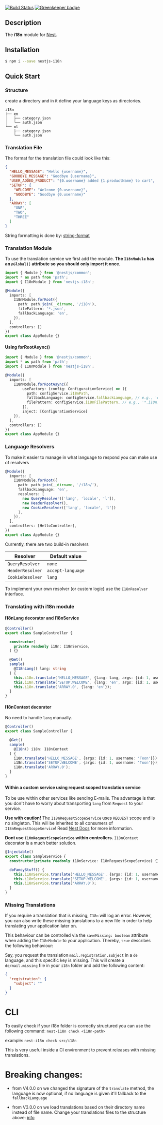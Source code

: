 [![Build Status](https://travis-ci.org/ToonvanStrijp/nestjs-i18n.svg?branch=master)](https://travis-ci.org/ToonvanStrijp/nestjs-i18n) [![Greenkeeper badge](https://badges.greenkeeper.io/ToonvanStrijp/nestjs-i18n.svg)](https://greenkeeper.io/)

## Description
The **i18n** module for [Nest](https://github.com/nestjs/nest).

## Installation
```bash
$ npm i --save nestjs-i18n
```

## Quick Start

### Structure
create a directory and in it define your language keys as directories.
```
i18n
├── en
│   ├── category.json
│   └── auth.json
└── nl
    ├── category.json
    └── auth.json
```

### Translation File
The format for the translation file could look like this:
```json
{
  "HELLO_MESSAGE": "Hello {username}",
  "GOODBYE_MESSAGE": "Goodbye {username}",
  "USER_ADDED_PRODUCT": "{0.username} added {1.productName} to cart",
  "SETUP": {
    "WELCOME": "Welcome {0.username}",
    "GOODBYE": "Goodbye {0.username}"
  },
  "ARRAY": [
    "ONE",
    "TWO",
    "THREE"
  ]
}
```
String formatting is done by: [string-format](https://github.com/davidchambers/string-format)

### Translation Module
To use the translation service we first add the module. **The `I18nModule` has an `@Global()` attribute so you should only import it once**.
```typescript
import { Module } from '@nestjs/common';
import * as path from 'path';
import { I18nModule } from 'nestjs-i18n';

@Module({
  imports: [
    I18nModule.forRoot({
      path: path.join(__dirname, '/i18n'), 
      filePattern: '*.json',
      fallbackLanguage: 'en',
    }),
  ],
  controllers: []
})
export class AppModule {}
```

#### Using forRootAsync()
```typescript
import { Module } from '@nestjs/common';
import * as path from 'path';
import { I18nModule } from 'nestjs-i18n';

@Module({
  imports: [
    I18nModule.forRootAsync({ 
        useFactory: (config: ConfigurationService) => ({ 
          path: configService.i18nPath, 
          fallbackLanguage: configService.fallbackLanguage, // e.g., 'en'
          filePattern: configService.i18nFilePattern, // e.g., '*.i18n.json'
        }),
        inject: [ConfigurationService] 
    }),
  ],
  controllers: []
})
export class AppModule {}
```

### Language Resolvers
To make it easier to manage in what language to respond you can make use of resolvers
```typescript
@Module({
  imports: [
    I18nModule.forRoot({
      path: path.join(__dirname, '/i18n/'),
      fallbackLanguage: 'en',
      resolvers: [
        new QueryResolver(['lang', 'locale', 'l']),
        new HeaderResolver(),
        new CookieResolver(['lang', 'locale', 'l'])
      ],
    }),
  ],
  controllers: [HelloController],
})
export class AppModule {}
```
Currently, there are two build-in resolvers

| Resolver | Default value |
| ------------- | ------------- |
| `QueryResolver`  | `none` |
| `HeaderResolver`  | `accept-language` |
| `CookieResolver`  | `lang` |

To implement your own resolver (or custom logic) use the `I18nResolver` interface.

### Translating with i18n module
#### I18nLang decorator and I18nService
```typescript
@Controller()
export class SampleController {

  constructor(
    private readonly i18n: I18nService,
  ) {}

  @Get()
  sample(
    @I18nLang() lang: string
  ) {
    this.i18n.translate('HELLO_MESSAGE', {lang: lang, args: {id: 1, username: 'Toon'}});
    this.i18n.translate('SETUP.WELCOME', {lang: 'en', args: {id: 1, username: 'Toon'}});
    this.i18n.translate('ARRAY.0', {lang: 'en'});
  }
}
```

#### I18nContext decorator
No need to handle `lang` manually.
```typescript
@Controller()
export class SampleController {

  @Get()
  sample(
    @I18n() i18n: I18nContext
  ) {
    i18n.translate('HELLO_MESSAGE', {args: {id: 1, username: 'Toon'}})
    i18n.translate('SETUP.WELCOME', {args: {id: 1, username: 'Toon'}});
    i18n.translate('ARRAY.0');
  }
}
```

#### Within a custom service using request scoped translation service
To be use within other services like sending E-mails.
The advantage is that you don't have to worry about transporting `lang` from `Request` to your service. 

**Use with caution!** The `I18nRequestScopeService` uses `REQUEST` scope and is no singleton. 
This will be inherited to all consumers of `I18nRequestScopeService`!
Read [Nest Docs](https://docs.nestjs.com/fundamentals/injection-scopes) for more information.

**Dont use `I18nRequestScopeService` within controllers.** `I18nContext` decorator is a much better solution.     
```typescript
@Injectable()
export class SampleService {
  constructor(private readonly i18nService: I18nRequestScopeService) {}

  doFancyStuff() {
    this.i18nService.translate('HELLO_MESSAGE', {args: {id: 1, username: 'Toon'}})
    this.i18nService.translate('SETUP.WELCOME', {args: {id: 1, username: 'Toon'}});
    this.i18nService.translate('ARRAY.0');
  }
}
```

### Missing Translations
If you require a translation that is missing, `I18n` will log an error. However, you can also write these missing translations to a new file in order to help translating your application later on.

This behaviour can be controlled via the `saveMissing: boolean` attribute when adding the `I18nModule` to your application. Thereby, `true` describes the following behaviour:

Say, you request the translation `mail.registration.subject` in a `de` language, and this specific key is missing. This will create a `de/mail.missing` file in your `i18n` folder and add the following content:
```json
{
  "registration": {
    "subject": ""
  }
}
```

# CLI
To easily check if your i18n folder is correctly structured you can use the following command:
`nest-i18n check <i18n-path>`

example: `nest-i18n check src/i18n`

This is very useful inside a CI environment to prevent releases with missing translations.

# Breaking changes:
- from V4.0.0 on we changed the signature of the `translate` method, the language is now optional, if no language is given it'll fallback to the `fallbackLanguage`

- from V3.0.0 on we load translations based on their directory name instead of file name. Change your translations files to the structure above: [info](https://github.com/ToonvanStrijp/nestjs-i18n#structure)
